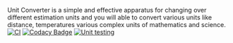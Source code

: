Unit Converter is a simple and effective apparatus for changing over different estimation units and you will able to convert various units like distance, temperatures various complex units of mathematics and science.
[![CI](https://github.com/bhargavi-muppirisetti/Stepin-Unit-Converter-and-Calculator/actions/workflows/build.yml/badge.svg)](https://github.com/bhargavi-muppirisetti/Stepin-Unit-Converter-and-Calculator/actions/workflows/build.yml)
[![Codacy Badge](https://app.codacy.com/project/badge/Grade/ab8e84c57a1840edbac5b9f3a0036f95)](https://www.codacy.com/gh/bhargavi-muppirisetti/Stepin-Unit-Converter-and-Calculator/dashboard?utm_source=github.com&amp;utm_medium=referral&amp;utm_content=bhargavi-muppirisetti/Stepin-Unit-Converter-and-Calculator&amp;utm_campaign=Badge_Grade)
[![Unit testing](https://github.com/bhargavi-muppirisetti/Stepin-Unit-Converter-and-Calculator/actions/workflows/unittest.yml/badge.svg)](https://github.com/bhargavi-muppirisetti/Stepin-Unit-Converter-and-Calculator/actions/workflows/unittest.yml)
